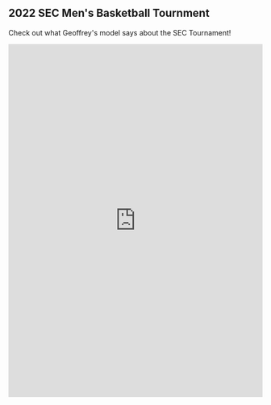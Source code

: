 ## 2022 SEC Men's Basketball Tournment
Check out what Geoffrey's model says about the SEC Tournament!
<iframe src="https://gcdean38.github.io/maneater/SECTournament2022" style="border:0px #ffffff none;" name="myiFrame" scrolling="yes" frameborder="1" marginheight="0px" marginwidth="0px" height="700" width="100%" allowfullscreen></iframe>